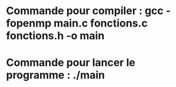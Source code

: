 # Commande pour compiler : gcc -fopenmp main.c fonctions.c fonctions.h -o main
# Commande pour lancer le programme : ./main
